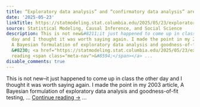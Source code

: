 ```yaml
---
title: “Exploratory data analysis” and “confirmatory data analysis” are the same thing.
date: '2025-05-23'
linkTitle: https://statmodeling.stat.columbia.edu/2025/05/23/exploratory-data-analysis-and-confirmatory-data-analysis-are-the-same-thing/
source: Statistical Modeling, Causal Inference, and Social Science
description: This is not new&#8211;it just happened to come up in class the other
  day and I thought it was worth saying again. I made the point in my 2003 article,
  A Bayesian formulation of exploratory data analysis and goodness-of-fit testing,
  &#8230; <a href="https://statmodeling.stat.columbia.edu/2025/05/23/exploratory-data-analysis-and-confirmatory-data-analysis-are-the-same-thing/">Continue
  reading <span class="meta-nav">&#8594;</span></a> ...
disable_comments: true
---
```

This is not new&#8211;it just happened to come up in class the other day and I thought it was worth saying again. I made the point in my 2003 article, A Bayesian formulation of exploratory data analysis and goodness-of-fit testing, &#8230; <a href="https://statmodeling.stat.columbia.edu/2025/05/23/exploratory-data-analysis-and-confirmatory-data-analysis-are-the-same-thing/">Continue reading <span class="meta-nav">&#8594;</span></a> ...